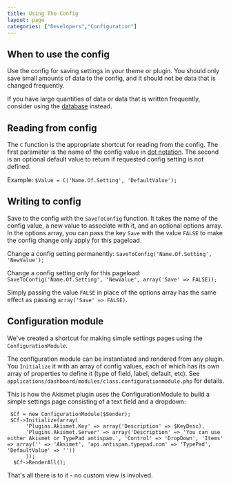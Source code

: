 ```yaml
---
title: Using The Config
layout: page
categories: ["Developers","Configuration"]
---
```


## When to use the config

Use the config for saving settings in your theme or plugin. You should only save small amounts of data to the config, and it should not be data that is changed frequently.

If you have large quantities of data or data that is written frequently, consider using the [database](/developers/framework/database) instead.

## Reading from config

The `C` function is the appropriate shortcut for reading from the config. The first parameter is the name of the config value in [dot notation](/developers/configuration). The second is an optional default value to return if requested config setting is not defined.

Example:
`$Value = C('Name.Of.Setting', 'DefaultValue');`

## Writing to config

Save to the config with the `SaveToConfig` function. It takes the name of the config value, a new value to associate with it, and an optional options array. In the options array, you can pass the key `Save` with the value `FALSE` to make the config change only apply for this pageload.

Change a config setting permanently: `SaveToConfig('Name.Of.Setting', 'NewValue');`

Change a config setting only for this pageload: `SaveToConfig('Name.Of.Setting', 'NewValue', array('Save' => FALSE));`

Simply passing the value `FALSE` in place of the options array has the same effect as passing `array('Save' => FALSE)`.

## Configuration module

We've created a shortcut for making simple settings pages using the `ConfigurationModule`.

The configuration module can be instantiated and rendered from any plugin. You `Initialize` it with an array of config values, each of which has its own array of properties to define it (type of field, label, default, etc). See `applications/dashboard/modules/class.configurationmodule.php` for details.

This is how the Akismet plugin uses the ConfigurationModule to build a simple settings page consisting of a text field and a dropdown:

     $Cf = new ConfigurationModule($Sender);
     $Cf->Initialize(array(
          'Plugins.Akismet.Key' => array('Description' => $KeyDesc),
          'Plugins.Akismet.Server' => array('Description' => 'You can use either Akismet or TypePad antispam.', 'Control' => 'DropDown', 'Items' => array('' => 'Aksimet', 'api.antispam.typepad.com' => 'TypePad', 'DefaultValue' => ''))
          ));
      $Cf->RenderAll();

 That's all there is to it - no custom view is involved.